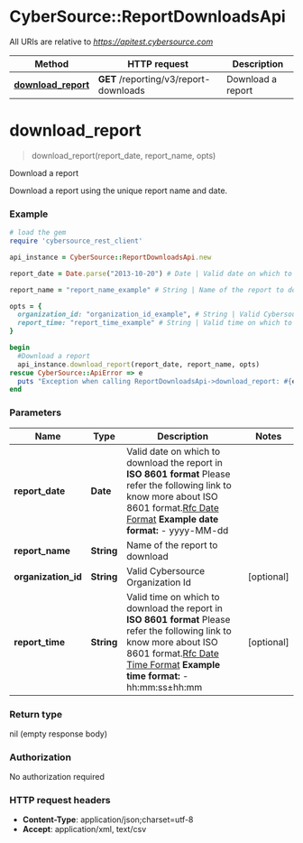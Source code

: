 # CyberSource::ReportDownloadsApi

All URIs are relative to *https://apitest.cybersource.com*

Method | HTTP request | Description
------------- | ------------- | -------------
[**download_report**](ReportDownloadsApi.md#download_report) | **GET** /reporting/v3/report-downloads | Download a report


# **download_report**
> download_report(report_date, report_name, opts)

Download a report

Download a report using the unique report name and date. 

### Example
```ruby
# load the gem
require 'cybersource_rest_client'

api_instance = CyberSource::ReportDownloadsApi.new

report_date = Date.parse("2013-10-20") # Date | Valid date on which to download the report in **ISO 8601 format** Please refer the following link to know more about ISO 8601 format.[Rfc Date Format](https://xml2rfc.tools.ietf.org/public/rfc/html/rfc3339.html#anchor14)  **Example date format:**   - yyyy-MM-dd 

report_name = "report_name_example" # String | Name of the report to download

opts = { 
  organization_id: "organization_id_example", # String | Valid Cybersource Organization Id
  report_time: "report_time_example" # String | Valid time on which to download the report in **ISO 8601 format** Please refer the following link to know more about ISO 8601 format.[Rfc Date Time Format](https://xml2rfc.tools.ietf.org/public/rfc/html/rfc3339.html#anchor14)  **Example time format:**   - hh:mm:ss±hh:mm 
}

begin
  #Download a report
  api_instance.download_report(report_date, report_name, opts)
rescue CyberSource::ApiError => e
  puts "Exception when calling ReportDownloadsApi->download_report: #{e}"
end
```

### Parameters

Name | Type | Description  | Notes
------------- | ------------- | ------------- | -------------
 **report_date** | **Date**| Valid date on which to download the report in **ISO 8601 format** Please refer the following link to know more about ISO 8601 format.[Rfc Date Format](https://xml2rfc.tools.ietf.org/public/rfc/html/rfc3339.html#anchor14)  **Example date format:**   - yyyy-MM-dd  | 
 **report_name** | **String**| Name of the report to download | 
 **organization_id** | **String**| Valid Cybersource Organization Id | [optional] 
 **report_time** | **String**| Valid time on which to download the report in **ISO 8601 format** Please refer the following link to know more about ISO 8601 format.[Rfc Date Time Format](https://xml2rfc.tools.ietf.org/public/rfc/html/rfc3339.html#anchor14)  **Example time format:**   - hh:mm:ss±hh:mm  | [optional] 

### Return type

nil (empty response body)

### Authorization

No authorization required

### HTTP request headers

 - **Content-Type**: application/json;charset=utf-8
 - **Accept**: application/xml, text/csv



